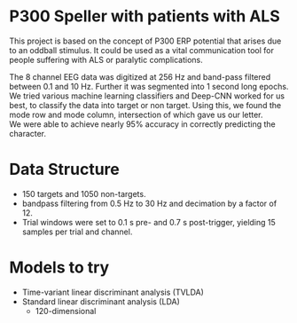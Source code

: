 # P300 Speller with patients with ALS

This project is based on the concept of P300 ERP potential that arises due to an oddball stimulus. It could be used as a vital communication tool for people suffering with ALS or paralytic complications.

The 8 channel EEG data was digitized at 256 Hz and band-pass filtered between 0.1 and 10 Hz. Further it was segmented into 1 second long epochs.\
We tried various machine learning classifiers and Deep-CNN worked for us best, to classify the data into target or non target. Using this, we found the mode row and mode column, intersection of which gave us our letter.\
We were able to achieve nearly 95% accuracy in correctly predicting the character.

# Data Structure
- 150 targets and 1050 non-targets. 
- bandpass  filtering from  0.5  Hz  to  30  Hz  and  decimation  by  a  factor  of 12.
- Trial  windows  were  set  to  0.1  s  pre-  and  0.7  s post-trigger,  yielding  15  samples  per  trial  and  channel. 


# Models to try
- Time-variant  linear  discriminant  analysis  (TVLDA)  
- Standard linear discriminant analysis (LDA)
  - 120-dimensional